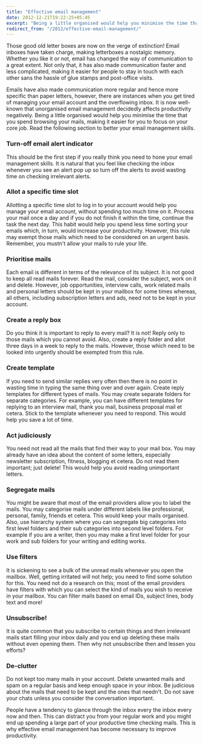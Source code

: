 ```yaml
---
title: "Effective email management"
date: 2012-12-21T19:22:25+05:45
excerpt: "Being a little organised would help you minimise the time that you spend browsing your mails, making it easier for you to focus on your core job."
redirect_from: "/2012/effective-email-management/"
---
```


Those good old letter boxes are now on the verge of extinction! Email inboxes have taken charge, making letterboxes a nostalgic memory. Whether you like it or not, email has changed the way of communication to a great extent. Not only that, it has also made communication faster and less complicated, making it easier for people to stay in touch with each other sans the hassle of glue stamps and post-office visits.

Emails have also made communication more regular and hence more specific than paper letters, however, there are instances when you get tired of managing your email account and the overflowing inbox. It is now well-known that unorganised email management decidedly affects productivity negatively. Being a little organised would help you minimise the time that you spend browsing your mails, making it easier for you to focus on your core job. Read the following section to better your email management skills.

### Turn-off email alert indicator

This should be the first step if you really think you need to hone your email management skills. It is natural that you feel like checking the inbox whenever you see an alert pop up so turn off the alerts to avoid wasting time on checking irrelevant alerts.

### Allot a specific time slot

Allotting a specific time slot to log in to your account would help you manage your email account, without spending too much time on it. Process your mail once a day and if you do not finish it within the time, continue the task the next day. This habit would help you spend less time sorting your emails which, in turn, would increase your productivity. However, this rule may exempt those mails which need to be considered on an urgent basis. Remember, you mustn't allow your mails to rule your life.

### Prioritise mails

Each email is different in terms of the relevance of its subject. It is not good to keep all read mails forever. Read the mail, consider the subject, work on it and delete. However, job opportunities, interview calls, work related mails and personal letters should be kept in your mailbox for some times whereas, all others, including subscription letters and ads, need not to be kept in your account.

### Create a reply box

Do you think it is important to reply to every mail? It is not! Reply only to those mails which you cannot avoid. Also, create a reply folder and allot three days in a week to reply to the mails. However, those which need to be looked into urgently should be exempted from this rule.

### Create template

If you need to send similar replies very often then there is no point in wasting time in typing the same thing over and over again. Create reply templates for different types of mails. You may create separate folders for separate categories. For example, you can have different templates for replying to an interview mail, thank you mail, business proposal mail et cetera. Stick to the template whenever you need to respond. This would help you save a lot of time.

### Act judiciously

You need not read all the mails that find their way to your mail box. You may already have an idea about the content of some letters, especially newsletter subscription, fitness, blogging et cetera. Do not read them important; just delete! This would help you avoid reading unimportant letters.

### Segregate mails

You might be aware that most of the email providers allow you to label the mails. You may categorise mails under different labels like professional, personal, family, friends et cetera. This would keep your mails organised. Also, use hierarchy system where you can segregate big categories into first level folders and their sub categories into second level folders. For example if you are a writer, then you may make a first level folder for your work and sub folders for your writing and editing works.

### Use filters

It is sickening to see a bulk of the unread mails whenever you open the mailbox. Well, getting irritated will not help; you need to find some solution for this. You need not do a research on this; most of the email providers have filters with which you can select the kind of mails you wish to receive in your mailbox. You can filter mails based on email IDs, subject lines, body text and more!

### Unsubscribe!

It is quite common that you subscribe to certain things and then irrelevant mails start filling your inbox daily and you end up deleting these mails without even opening them. Then why not unsubscribe then and lessen you efforts?

### De-clutter

Do not kept too many mails in your account. Delete unwanted mails and spam on a regular basis and keep enough space in your inbox. Be judicious about the mails that need to be kept and the ones that needn't. Do not save your chats unless you consider the conversation important.

People have a tendency to glance through the inbox every the inbox every now and then. This can distract you from your regular work and you might end up spending a large part of your productive time checking mails. This is why effective email management has become necessary to improve productivity.

